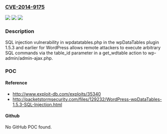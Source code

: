 ### [CVE-2014-9175](https://cve.mitre.org/cgi-bin/cvename.cgi?name=CVE-2014-9175)
![](https://img.shields.io/static/v1?label=Product&message=n%2Fa&color=blue)
![](https://img.shields.io/static/v1?label=Version&message=n%2Fa&color=blue)
![](https://img.shields.io/static/v1?label=Vulnerability&message=n%2Fa&color=brighgreen)

### Description

SQL injection vulnerability in wpdatatables.php in the wpDataTables plugin 1.5.3 and earlier for WordPress allows remote attackers to execute arbitrary SQL commands via the table_id parameter in a get_wdtable action to wp-admin/admin-ajax.php.

### POC

#### Reference
- http://www.exploit-db.com/exploits/35340
- http://packetstormsecurity.com/files/129232/WordPress-wpDataTables-1.5.3-SQL-Injection.html

#### Github
No GitHub POC found.


